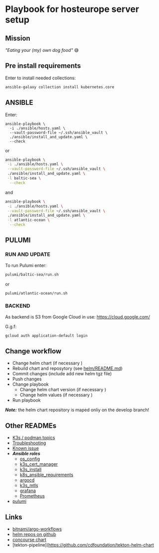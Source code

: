Playbook for hosteurope server setup
====================================

Mission
-------

*"Eating your (my) own dog food"* :sweat_smile:


Pre install requirements
------------------------

Enter to install needed collections:


```bash
ansible-galaxy collection install kubernetes.core
```


ANSIBLE
-------

Enter:

```
ansible-playbook \
  -i ./ansible/hosts.yaml \
  --vault-password-file ~/.ssh/ansible_vault \
  ./ansible/install_and_update.yaml \
  --check
```

or

```bash
ansible-playbook \
 -i ./ansible/hosts.yaml \
 --vault-password-file ~/.ssh/ansible_vault \
 ./ansible/install_and_update.yaml \
 -l baltic-sea \
  --check
```

and

```bash
ansible-playbook \
 -i ./ansible/hosts.yaml \
 --vault-password-file ~/.ssh/ansible_vault \
 ./ansible/install_and_update.yaml \
 -l atlantic-ocean \
  --check
```

PULUMI
------

### RUN AND UPDATE

To run Pulumi enter:

```bash
pulumi/baltic-sea/run.sh
```

or

```bash
pulumi/atlantic-ocean/run.sh
```

### BACKEND

As backend is S3 from Google Cloud in use: https://cloud.google.com/

G.g.f:

```bash
gcloud auth application-default login
```


Change workflow
---------------

- Change helm chart (if necessary )
- Rebuild chart and reposytory (see [helm/README.md](helm/README.md))
- Commit changes (include add new helm tgz file)
- Push changes
- Change playbook
  - Change helm chart version (if necessary )
  - Change helm values (if necessary )
- Run playbook

***Note:*** the helm chart repository is maped onliy on the develop branch!

Other READMEs
-------------

- [K3s / podman topics](doc/K3s-podman-topics.md)
- [Troubleshooting](doc/Troubleshooting.md)
- [Known issue](doc/Known-issue.md)
- ***Ansible roles***
  - [os_config](ansible/roles/os_configs/README.md)
  - [k3s_cert_manager](ansible/roles/k3s_cert_manager/README.md)
  - [k3s_install](ansible/roles/k3s_install/README.md)
  - [k8s_ansible_requirements](ansible/roles/k8s_ansible_requirements/README.md)
  - [argocd](ansible/roles/argocd/README.md)
  - [k3s_mtls](ansible/roles/k3s_mtls/README.md)
  - [grafana](ansible/roles/grafana/README.md)
  - [Prometheus](ansible/roles/prometheus/README.md)
- [pulumi]()

Links
-----

- [bitnami/argo-workflows](https://github.com/bitnami/charts/tree/master/bitnami/argo-workflows)
- [helm repos on github](https://medium.com/@mattiaperi/create-a-public-helm-chart-repository-with-github-pages-49b180dbb417)
- [concourse chart](https://github.com/concourse/concourse-chart)
- [tekton-pipeline](https://github.com/cdfoundation/tekton-helm-chart